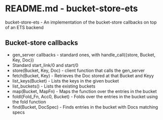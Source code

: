 # README.md - bucket-store-ets

bucket-store-ets - An implementation of the bucket-store callbacks on top of an ETS backend

## Bucket-store callbacks
 * gen_server callbacks - standard ones, with handle_call({store, Bucket, Key, Doc})
 * Standard start_link/0 and start/0
 * store(Bucket, Key, Doc) - client function that calls the gen_server
 * fetch(Bucket, Key) - Retrieves the Doc stored at that Bucket and Keyy
 * list_keys(Bucket) - Lists the keys in the given bucket
 * list_buckets() - Lists the existing buckets
 * map(Bucket, MapFn) - Maps the function over the entries in the bucket 
 * foldl(Fold_Fn, Acc0, Bucket) - Folds over the entries in the bucket using the fold function
 * find(Bucket, DocSpec) - Finds entries in the bucket with Docs matching specs

